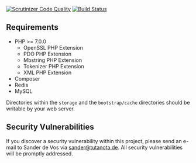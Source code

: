 [![Scrutinizer Code Quality](https://scrutinizer-ci.com/gl/Foryard/foryard/blockchaingers/badges/quality-score.png?b=develop&s=c2c4d7c1a16f2b24312f109f782ec9c43943b38e)](https://scrutinizer-ci.com/gl/Foryard/foryard/blockchaingers/?branch=develop)
[![Build Status](https://scrutinizer-ci.com/gl/Foryard/foryard/blockchaingers/badges/build.png?b=develop&s=b3815f57aed9967a60412827f0012e6223a7c9de)](https://scrutinizer-ci.com/gl/Foryard/foryard/blockchaingers/build-status/develop)

## Requirements

- PHP >= 7.0.0
  - OpenSSL PHP Extension
  - PDO PHP Extension
  - Mbstring PHP Extension
  - Tokenizer PHP Extension
  - XML PHP Extension
- Composer
- Redis
- MySQL

Directories within the `storage` and the `bootstrap/cache` directories should be writable by your web server.

## Security Vulnerabilities

If you discover a security vulnerability within this project, please send an e-mail to Sander de Vos via [sander@tutanota.de](mailto:sander@tutanota.de). All security vulnerabilities will be promptly addressed.
